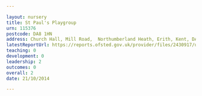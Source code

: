 ```yaml
---

layout: nursery
title: St Paul's Playgroup
urn: 115376
postcode: DA8 1HN
address: Church Hall, Mill Road,  Northumberland Heath, Erith, Kent, DA8 1HN
latestReportUrl: https://reports.ofsted.gov.uk/provider/files/2430917/urn/115376.pdf
teaching: 0
development: 0
leadership: 2
outcomes: 0
overall: 2
date: 21/10/2014

---
```

